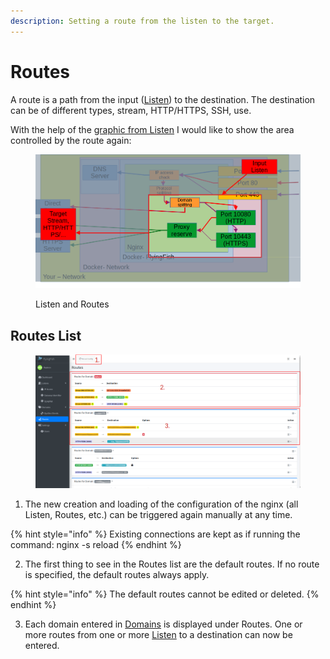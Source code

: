 ```yaml
---
description: Setting a route from the listen to the target.
---
```


# Routes

A route is a path from the input ([Listen](listen.md)) to the destination. The destination can be of different types, stream, HTTP/HTTPS, SSH, use.

With the help of the [graphic from Listen](listen.md#listen-flow) I would like to show the area controlled by the route again:

<figure><img src="../../.gitbook/assets/routes_listenflow.png" alt=""><figcaption><p>Listen and Routes</p></figcaption></figure>

## Routes List

<figure><img src="../../.gitbook/assets/routes_list.png" alt=""><figcaption></figcaption></figure>

1. The new creation and loading of the configuration of the nginx (all Listen, Routes, etc.) can be triggered again manually at any time.

{% hint style="info" %}
Existing connections are kept as if running the command: nginx -s reload
{% endhint %}

2. The first thing to see in the Routes list are the default routes. If no route is specified, the default routes always apply.

{% hint style="info" %}
The default routes cannot be edited or deleted.
{% endhint %}

3. Each domain entered in [Domains](domains/) is displayed under Routes. One or more routes from one or more [Listen](listen.md) to a destination can now be entered.
